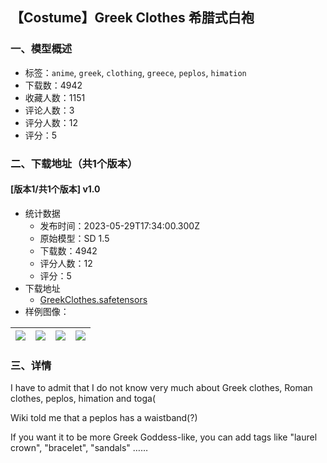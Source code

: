 ## 【Costume】Greek Clothes 希腊式白袍
### 一、模型概述

- 标签：`anime`, `greek`, `clothing`, `greece`, `peplos`, `himation`
- 下载数：4942
- 收藏人数：1151
- 评论人数：3
- 评分人数：12
- 评分：5

### 二、下载地址（共1个版本）

#### [版本1/共1个版本] v1.0

- 统计数据
  - 发布时间：2023-05-29T17:34:00.300Z
  - 原始模型：SD 1.5
  - 下载数：4942
  - 评分人数：12
  - 评分：5
- 下载地址
  - [GreekClothes.safetensors](https://civitai.com/api/download/models/84860)
- 样例图像：

| <img src="https://image.civitai.com/xG1nkqKTMzGDvpLrqFT7WA/01cf1ab4-9ec4-4d0c-acc7-92a501aa23b4/width=450/959149.jpeg" /> | <img src="https://image.civitai.com/xG1nkqKTMzGDvpLrqFT7WA/5a294792-5cb1-43b5-b1f5-9521a37af719/width=450/959146.jpeg" /> | <img src="https://image.civitai.com/xG1nkqKTMzGDvpLrqFT7WA/f72cb5c2-638f-4483-bd3e-3c2f3ace6c19/width=450/959147.jpeg" /> | <img src="https://image.civitai.com/xG1nkqKTMzGDvpLrqFT7WA/95d137da-67d1-41a3-a39a-2caa0bc94570/width=450/959150.jpeg" /> |
| ---- | ---- | ---- | ---- |


### 三、详情
<p>I have to admit that I do not know very much about Greek clothes, Roman clothes, peplos, himation and toga(</p><p>Wiki told me that a peplos has a waistband(?)</p><p>If you want it to be more Greek Goddess-like, you can add tags like "laurel crown", "bracelet", "sandals" ……</p>